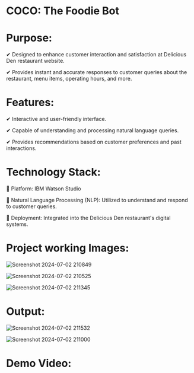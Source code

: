# COCO: The Foodie Bot


# Purpose:
✔  Designed to enhance customer interaction and satisfaction at Delicious Den restaurant website.

✔  Provides instant and accurate responses to customer queries about the restaurant, menu items, operating hours, and more.


# Features:
✔ Interactive and user-friendly interface.

✔ Capable of understanding and processing natural language queries.

✔ Provides recommendations based on customer preferences and past interactions.


# Technology Stack:
📌 Platform: IBM Watson Studio

📌 Natural Language Processing (NLP): Utilized to understand and respond to customer queries.

📌 Deployment: Integrated into the Delicious Den restaurant's digital systems.


# Project working Images:
![Screenshot 2024-07-02 210849](https://github.com/Pratiksha-Barman/COCO-The-Foodie-Bot/assets/96463111/5191c012-fe2b-4eac-a014-078b1aa27925)

![Screenshot 2024-07-02 210525](https://github.com/Pratiksha-Barman/COCO-The-Foodie-Bot/assets/96463111/b271f867-d744-4dfd-ad1c-e831403f98a9)

![Screenshot 2024-07-02 211345](https://github.com/Pratiksha-Barman/COCO-The-Foodie-Bot/assets/96463111/0719b7d8-c561-48f8-8a4e-bda91ef8d093)


# Output:
![Screenshot 2024-07-02 211532](https://github.com/Pratiksha-Barman/COCO-The-Foodie-Bot/assets/96463111/b3b2bb58-4127-4f18-b582-513713657171)

![Screenshot 2024-07-02 211000](https://github.com/Pratiksha-Barman/COCO-The-Foodie-Bot/assets/96463111/be3e3f24-45e2-4197-9e04-fd34510edf45)

# Demo Video:
